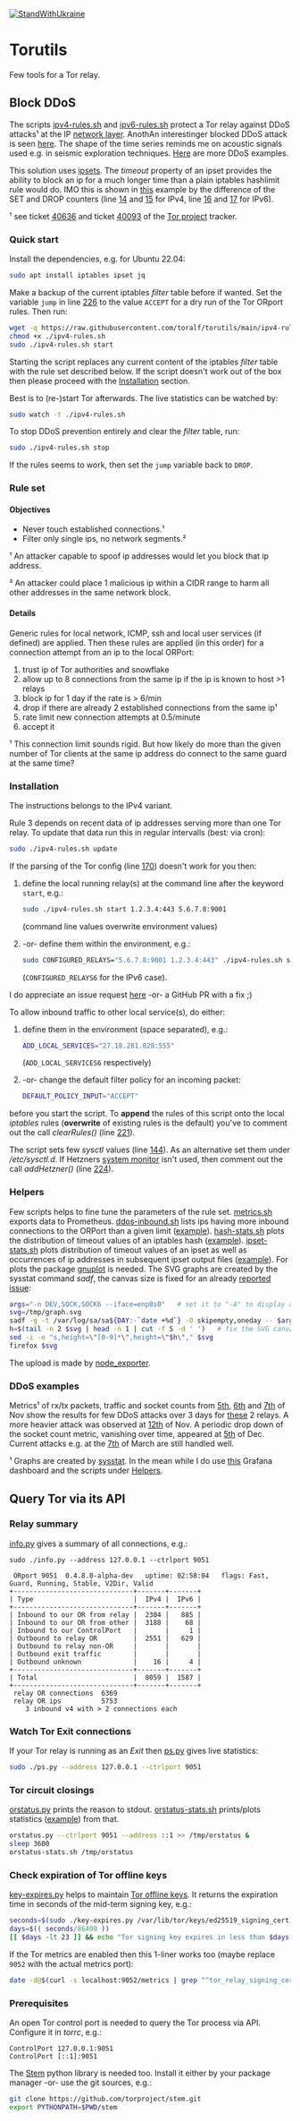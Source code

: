 [![StandWithUkraine](https://raw.githubusercontent.com/vshymanskyy/StandWithUkraine/main/badges/StandWithUkraine.svg)](https://github.com/vshymanskyy/StandWithUkraine/blob/main/docs/README.md)

# Torutils

Few tools for a Tor relay.

## Block DDoS

The scripts [ipv4-rules.sh](./ipv4-rules.sh) and [ipv6-rules.sh](./ipv6-rules.sh) protect a Tor relay
against DDoS attacks¹ at the IP [network layer](https://upload.wikimedia.org/wikipedia/commons/3/37/Netfilter-packet-flow.svg).
AnothAn interestinger blocked DDoS attack is seen [here](./doc/network-metric-July-3rd.jpg).
The shape of the time series reminds me on acoustic signals used e.g. in seismic exploration techniques.
[Here](#ddos-examples) are more DDoS examples.

This solution uses [ipsets](https://ipset.netfilter.org).
The _timeout_ property of an ipset provides the ability to block an ip for a much longer time
than a plain iptables hashlimit rule would do.
IMO this is shown in [this](./doc/iptables-L.txt) example by the difference of the SET and DROP counters
(line [14](./doc/iptables-L.txt#L14) and [15](./doc/iptables-L.txt#L15) for IPv4,
line [16](./doc/ip6tables-L.txt#L16) and [17](./doc/ip6tables-L.txt#L17) for IPv6).

¹ see ticket [40636](https://gitlab.torproject.org/tpo/core/tor/-/issues/40636)
and ticket [40093](https://gitlab.torproject.org/tpo/community/support/-/issues/40093)
of the [Tor project](https://www.torproject.org/) tracker.

### Quick start

Install the dependencies, e.g. for Ubuntu 22.04:

```bash
sudo apt install iptables ipset jq
```

Make a backup of the current iptables _filter_ table before if wanted.
Set the variable `jump` in line [226](ipv4-rules.sh#L226) to the value `ACCEPT` for a dry run of the Tor ORport rules.
Then run:

```bash
wget -q https://raw.githubusercontent.com/toralf/torutils/main/ipv4-rules.sh -O ipv4-rules.sh
chmod +x ./ipv4-rules.sh
sudo ./ipv4-rules.sh start
```

Starting the script replaces any current content of the iptables _filter_ table with the rule set described below.
If the script doesn't work out of the box then please proceed with the [Installation](#installation) section.

Best is to (re-)start Tor afterwards.
The live statistics can be watched by:

```bash
sudo watch -t ./ipv4-rules.sh
```

To stop DDoS prevention entirely and clear the _filter_ table, run:

```bash
sudo ./ipv4-rules.sh stop
```

If the rules seems to work, then set the `jump` variable back to `DROP`.

### Rule set

#### Objectives

- Never touch established connections.¹
- Filter only single ips, no network segments.²

¹ An attacker capable to spoof ip addresses would let you block that ip address.

² An attacker could place 1 malicious ip within a CIDR range to harm all other addresses in the same network block.

#### Details

Generic rules for local network, ICMP, ssh and local user services (if defined) are applied.
Then these rules are applied (in this order) for a connection attempt from an ip to the local ORPort:

1. trust ip of Tor authorities and snowflake
1. allow up to 8 connections from the same ip if the ip is known to host >1 relays
1. block ip for 1 day if the rate is > 6/min
1. drop if there are already 2 established connections from the same ip¹
1. rate limit new connection attempts at 0.5/minute
1. accept it

¹ This connection limit sounds rigid.
But how likely do more than the given number of Tor clients at the same ip address do connect to the same guard at the same time?

### Installation

The instructions belongs to the IPv4 variant.

Rule 3 depends on recent data of ip addresses serving more than one Tor relay.
To update that data run this in regular intervalls (best: via cron):

```bash
sudo ./ipv4-rules.sh update
```

If the parsing of the Tor config (line [170](ipv4-rules.sh#L170)) doesn't work for you then:

1. define the local running relay(s) at the command line after the keyword `start`, e.g.:

   ```bash
   sudo ./ipv4-rules.sh start 1.2.3.4:443 5.6.7.8:9001
   ```

   (command line values overwrite environment values)

1. -or- define them within the environment, e.g.:

   ```bash
   sudo CONFIGURED_RELAYS="5.6.7.8:9001 1.2.3.4:443" ./ipv4-rules.sh start
   ```

   (`CONFIGURED_RELAYS6` for the IPv6 case).

I do appreciate an issue request [here](https://github.com/toralf/torutils/issues) -or- a GitHub PR with a fix ;)

To allow inbound traffic to other local service(s), do either:

1. define them in the environment (space separated), e.g.:

   ```bash
   ADD_LOCAL_SERVICES="27.18.281.828:555"
   ```

   (`ADD_LOCAL_SERVICES6` respectively)

1. -or- change the default filter policy for an incoming packet:

   ```bash
   DEFAULT_POLICY_INPUT="ACCEPT"
   ```

before you start the script.
To **append** the rules of this script onto the local _iptables_ rules (**overwrite** of existing rules is the default)
you've to comment out the call _clearRules()_ (line [221](ipv4-rules.sh#L221)).

The script sets few _sysctl_ values (line [144](ipv4-rules.sh#L144)).
As an alternative set them under _/etc/sysctl.d_.
If Hetzners [system monitor](https://docs.hetzner.com/robot/dedicated-server/security/system-monitor/) isn't used,
then comment out the call _addHetzner()_ (line [224](ipv4-rules.sh#L224)).

### Helpers

Few scripts helps to fine tune the parameters of the rule set.
[metrics.sh](./metrics.sh) exports data to Prometheus.
[ddos-inbound.sh](./ddos-inbound.sh) lists ips having more inbound connections to the ORPort than a given
limit ([example](./doc/ddos-inbound.sh.txt)).
[hash-stats.sh](./hash-stats.sh) plots the distribution of timeout values of an iptables hash
([example](./doc/hash-stats.sh.txt)).
[ipset-stats.sh](./ipset-stats.sh) plots distribution of timeout values of an ipset as well as occurrences
of ip addresses in subsequent ipset output files ([example](./doc/ipset-stats.sh.txt)).
For plots the package [gnuplot](http://www.gnuplot.info/) is needed.
The SVG graphs are created by the sysstat command _sadf_, the canvas size is fixed for
an already [reported issue](https://github.com/sysstat/sysstat/issues/286):

```bash
args="-n DEV,SOCK,SOCK6 --iface=enp8s0"   # set it to "-A" to display all collected metrics
svg=/tmp/graph.svg
sadf -g -t /var/log/sa/sa${DAY:-`date +%d`} -O skipempty,oneday -- $args > $svg
h=$(tail -n 2 $svg | head -n 1 | cut -f 5 -d ' ')   # fix the SVG canvas size
sed -i -e "s,height=\"[0-9]*\",height=\"$h\"," $svg
firefox $svg
```

The upload is made by [node_exporter](https://github.com/prometheus/node_exporter).

### DDoS examples

Metrics¹ of rx/tx packets, traffic and socket counts from [5th](./doc/network-metric-Nov-5th.svg),
[6th](./doc/network-metric-Nov-6th.svg) and [7th](./doc/network-metric-Nov-7th.svg) of Nov
show the results for few DDoS attacks over 3 days
for [these](https://nusenu.github.io/OrNetStats/zwiebeltoralf.de.html) 2 relays.
A more heavier attack was observed at [12th](./doc/network-metric-Nov-12th.svg) of Nov.
A periodic drop down of the socket count metric, vanishing over time, appeared at
[5th](./doc/network-metric-Dec-05th.svg) of Dec.
Current attacks e.g. at the [7th](./doc/network-metric-Mar-7th.svg) of March are still handled well.

¹ Graphs are created by [sysstat](http://sebastien.godard.pagesperso-orange.fr/).
In the mean while I do use [this](./grafana-dashboard.json) Grafana dashboard and the scripts under [Helpers](#helpers).

## Query Tor via its API

### Relay summary

[info.py](./info.py) gives a summary of all connections, e.g.:

```console
sudo ./info.py --address 127.0.0.1 --ctrlport 9051

 ORport 9051  0.4.8.0-alpha-dev   uptime: 02:58:04   flags: Fast, Guard, Running, Stable, V2Dir, Valid
+------------------------------+-------+-------+
| Type                         |  IPv4 |  IPv6 |
+------------------------------+-------+-------+
| Inbound to our OR from relay |  2304 |   885 |
| Inbound to our OR from other |  3188 |    68 |
| Inbound to our ControlPort   |       |     1 |
| Outbound to relay OR         |  2551 |   629 |
| Outbound to relay non-OR     |       |       |
| Outbound exit traffic        |       |       |
| Outbound unknown             |    16 |     4 |
+------------------------------+-------+-------+
| Total                        |  8059 |  1587 |
+------------------------------+-------+-------+
 relay OR connections  6369
 relay OR ips          5753
    3 inbound v4 with > 2 connections each
```

### Watch Tor Exit connections

If your Tor relay is running as an _Exit_ then [ps.py](./ps.py) gives live statistics:

```bash
sudo ./ps.py --address 127.0.0.1 --ctrlport 9051
```

### Tor circuit closings

[orstatus.py](./orstatus.py) prints the reason to stdout.
[orstatus-stats.sh](./orstatus-stats.sh) prints/plots statistics ([example](./doc/orstatus-stats.sh.txt)) from that.

```bash
orstatus.py --ctrlport 9051 --address ::1 >> /tmp/orstatus &
sleep 3600
orstatus-stats.sh /tmp/orstatus
```

### Check expiration of Tor offline keys

[key-expires.py](./key-expires.py) helps to maintain
[Tor offline keys](https://support.torproject.org/relay-operators/offline-ed25519/).
It returns the expiration time in seconds of the mid-term signing key, e.g.:

```bash
seconds=$(sudo ./key-expires.py /var/lib/tor/keys/ed25519_signing_cert)
days=$(( seconds/86400 ))
[[ $days -lt 23 ]] && echo "Tor signing key expires in less than $days day(s)"
```

If the Tor metrics are enabled then this 1-liner works too (maybe replace `9052` with the actual metrics port):

```bash
date -d@$(curl -s localhost:9052/metrics | grep "^tor_relay_signing_cert_expiry_timestamp" | awk '{ print $2 }')
```

### Prerequisites

An open Tor control port is needed to query the Tor process via API.
Configure it in _torrc_, e.g.:

```console
ControlPort 127.0.0.1:9051
ControlPort [::1]:9051
```

The [Stem](https://stem.torproject.org/index.html) python library is needed too.
Install it either by your package manager -or- use the git sources, e.g.:

```bash
git clone https://github.com/torproject/stem.git
export PYTHONPATH=$PWD/stem
```
